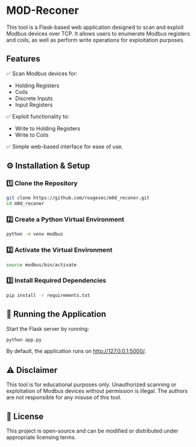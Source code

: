 # M0D-Reconer

This tool is a Flask-based web application designed to scan and exploit Modbus devices over TCP. It allows users to enumerate Modbus registers and coils, as well as perform write operations for exploitation purposes.

## Features
✅ Scan Modbus devices for:
- Holding Registers
- Coils
- Discrete Inputs
- Input Registers  

✅ Exploit functionality to:
- Write to Holding Registers
- Write to Coils  

✅ Simple web-based interface for ease of use.


## ⚙️ Installation & Setup

### 1️⃣ Clone the Repository
```bash
git clone https://github.com/rougesec/m0d_reconer.git
cd m0d_reconer
```

### 2️⃣ Create a Python Virtual Environment
```bash
python -m venv modbus
```

### 2️⃣ Activate the Virtual Environment
```bash
source modbus/bin/activate
```

### 3️⃣ Install Required Dependencies
```bash
pip install -r requirements.txt
```

## 🚀 Running the Application
Start the Flask server by running:
```bash
python app.py
```
By default, the application runs on http://127.0.0.1:5000/.

## ⚠️ Disclaimer
This tool is for educational purposes only. Unauthorized scanning or exploitation of Modbus devices without permission is illegal. The authors are not responsible for any misuse of this tool.

## 📜 License
This project is open-source and can be modified or distributed under appropriate licensing terms.
